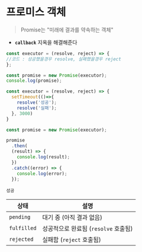 # 프로미스 객체
> Promise는 "미래에 결과를 약속하는 객체"

- **`callback`** 지옥을 해결해준다

```js
const executor = (resolve, reject) => {
//코드 : 성공했을경우 resolve, 실패했을경우 reject 
};

const promise = new Promise(executor);
console.log(promise);
```

```js
const executor = (resolve, reject) => {
  setTimeout(()=>{
    resolve('성공');
    resolve('실패');
  }, 3000)
}

const promise = new Promise(executor);

promise
  .then(
  (result) => {
    console.log(result);
  })
  .catch((error) => {
    console.log(error);
  });
```
```
성공
```

| 상태       | 설명                                      |
|------------|-------------------------------------------|
| `pending`  | 대기 중 (아직 결과 없음)                  |
| `fulfilled`| 성공적으로 완료됨 (`resolve` 호출됨)      |
| `rejected` | 실패함 (`reject` 호출됨)                  |
